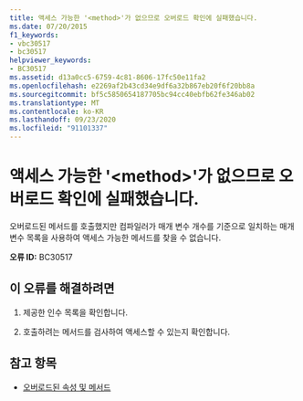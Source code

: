 ```yaml
---
title: 액세스 가능한 '<method>'가 없으므로 오버로드 확인에 실패했습니다.
ms.date: 07/20/2015
f1_keywords:
- vbc30517
- bc30517
helpviewer_keywords:
- BC30517
ms.assetid: d13a0cc5-6759-4c81-8606-17fc50e11fa2
ms.openlocfilehash: e2269af2b43cd34e9df6a32b867eb20f6f20bb8a
ms.sourcegitcommit: bf5c5850654187705bc94cc40ebfb62fe346ab02
ms.translationtype: MT
ms.contentlocale: ko-KR
ms.lasthandoff: 09/23/2020
ms.locfileid: "91101337"
---
```

# <a name="overload-resolution-failed-because-no-method-is-accessible"></a>액세스 가능한 '\<method>'가 없으므로 오버로드 확인에 실패했습니다.

오버로드된 메서드를 호출했지만 컴파일러가 매개 변수 개수를 기준으로 일치하는 매개 변수 목록을 사용하여 액세스 가능한 메서드를 찾을 수 없습니다.  
  
 **오류 ID:** BC30517  
  
## <a name="to-correct-this-error"></a>이 오류를 해결하려면  
  
1. 제공한 인수 목록을 확인합니다.  
  
2. 호출하려는 메서드를 검사하여 액세스할 수 있는지 확인합니다.  
  
## <a name="see-also"></a>참고 항목

- [오버로드된 속성 및 메서드](../programming-guide/language-features/objects-and-classes/overloaded-properties-and-methods.md)

